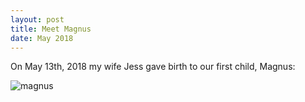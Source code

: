 ```yaml
---
layout: post
title: Meet Magnus
date: May 2018
---
```

On May 13th, 2018 my wife Jess gave birth to our first child, Magnus:

![magnus](https://github.com/rogerkirkness/rogerkirkness.github.io/blob/master/assets/magnus.jpg?raw=true)
